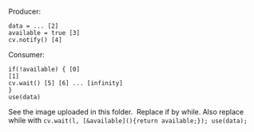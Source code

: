 
Producer:
```
data = ... [2]
available = true [3]
cv.notify() [4]
```
  
Consumer:
```
if(!available) { [0]
[1]
cv.wait() [5] [6] ... [infinity]
}
use(data)
```

See the image uploaded in this folder.
![]()
Replace if by while. Also replace while with `cv.wait(l, [&available](){return available;}); use(data);`
